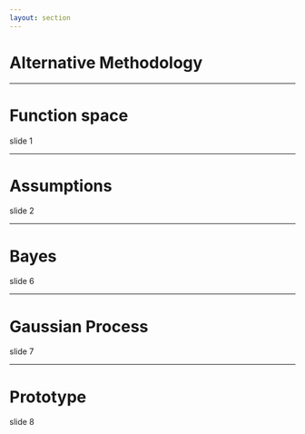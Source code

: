 ```yaml
---
layout: section
---
```


# Alternative Methodology

---

# Function space

slide 1

---

# Assumptions

slide 2

---

# Bayes

slide 6

---

# Gaussian Process

slide 7

---

# Prototype

slide 8
